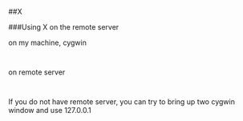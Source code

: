 
##X

###Using X on the remote server

on my machine, cygwin
```linux
 ```
```linux
 ```
on remote server
```linux
 ```
```linux
 ```
If you do not have remote server, you can try to bring up two cygwin window
and use 127.0.0.1



